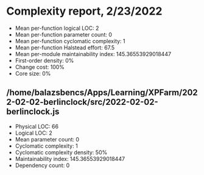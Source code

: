 # Complexity report, 2/23/2022

* Mean per-function logical LOC: 2
* Mean per-function parameter count: 0
* Mean per-function cyclomatic complexity: 1
* Mean per-function Halstead effort: 67.5
* Mean per-module maintainability index: 145.36553929018447
* First-order density: 0%
* Change cost: 100%
* Core size: 0%

## /home/balazsbencs/Apps/Learning/XPFarm/2022-02-02-berlinclock/src/2022-02-02-berlinclock.js

* Physical LOC: 66
* Logical LOC: 2
* Mean parameter count: 0
* Cyclomatic complexity: 1
* Cyclomatic complexity density: 50%
* Maintainability index: 145.36553929018447
* Dependency count: 0

